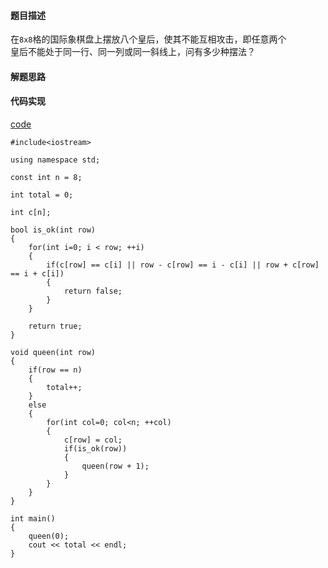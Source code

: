 #### 题目描述
在`8x8`格的国际象棋盘上摆放八个皇后，使其不能互相攻击，即任意两个  
皇后不能处于同一行、同一列或同一斜线上，问有多少种摆法？

#### 解题思路


#### 代码实现

[code](/BacktrackingRecursive/eight_queens.cpp)

```
#include<iostream>

using namespace std;

const int n = 8;

int total = 0;

int c[n];

bool is_ok(int row)
{
	for(int i=0; i < row; ++i)
	{
		if(c[row] == c[i] || row - c[row] == i - c[i] || row + c[row] == i + c[i])
		{
			return false;
		}
	}

	return true;
}

void queen(int row)
{
	if(row == n)
	{
		total++;
	}
	else
	{
		for(int col=0; col<n; ++col)
		{
			c[row] = col;
			if(is_ok(row))
			{
				queen(row + 1);
			}
		}
	}
}

int main()
{
	queen(0);
	cout << total << endl;
}
```